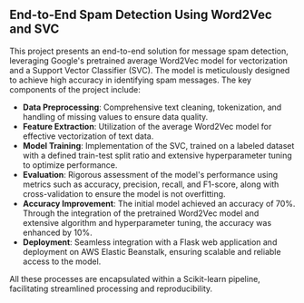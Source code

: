 ## End-to-End Spam Detection Using Word2Vec and SVC

This project presents an end-to-end solution for message spam detection, leveraging Google's pretrained average Word2Vec model for vectorization and a Support Vector Classifier (SVC). The model is meticulously designed to achieve high accuracy in identifying spam messages. The key components of the project include:

- **Data Preprocessing**: Comprehensive text cleaning, tokenization, and handling of missing values to ensure data quality.
- **Feature Extraction**: Utilization of the average Word2Vec model for effective vectorization of text data.
- **Model Training**: Implementation of the SVC, trained on a labeled dataset with a defined train-test split ratio and extensive hyperparameter tuning to optimize performance.
- **Evaluation**: Rigorous assessment of the model's performance using metrics such as accuracy, precision, recall, and F1-score, along with cross-validation to ensure the model is not overfitting.
- **Accuracy Improvement**: The initial model achieved an accuracy of 70%. Through the integration of the pretrained Word2Vec model and extensive algorithm and hyperparameter tuning, the accuracy was enhanced by 10%.
- **Deployment**: Seamless integration with a Flask web application and deployment on AWS Elastic Beanstalk, ensuring scalable and reliable access to the model.

All these processes are encapsulated within a Scikit-learn pipeline, facilitating streamlined processing and reproducibility.
